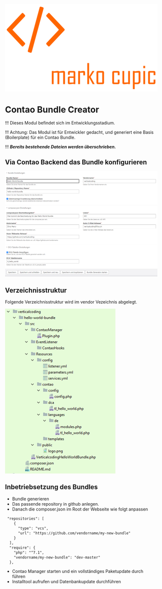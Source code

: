 ![Alt text](src/Resources/public/logo.png?raw=true "Marko Cupic")


# Contao Bundle Creator

!!! Dieses Modul befindet sich im Entwicklungsstadium.

!!! Achtung: Das Modul ist für Entwickler gedacht, und generiert eine Basis (Boilerplate) für ein Contao Bundle.

!!! ***Bereits bestehende Dateien werden überschrieben.***

## Via Contao Backend das Bundle konfigurieren

![Alt text](src/Resources/public/backend.png?raw=true "Backend")


## Verzeichnisstruktur
Folgende Verzeichnisstruktur wird im vendor Vezeichnis abgelegt.

![Alt text](src/Resources/public/file-tree.png?raw=true "Verzeichnisstruktur")


## Inbetriebsetzung des Bundles
* Bundle generieren
* Das passende repository in github anlegen.
* Danach die composer.json im Root der Webseite wie folgt anpassen

```
 "repositories": [
    {
      "type": "vcs",
      "url": "https://github.com/vendorname/my-new-bundle"
    }
  ],
  "require": {
    "php": "^7.1",
    "vendorname/my-new-bundle": "dev-master"
  },
```

* Contao Manager starten und ein vollständiges Paketupdate durch führen
* Installtool aufrufen und Datenbankupdate durchführen
